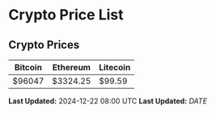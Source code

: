 # Crypto Price List

## Crypto Prices
| Bitcoin | Ethereum | Litecoin |
| ------- | -------- | -------- |
| $96047 | $3324.25 | $99.59 |
**Last Updated:** 2024-12-22 08:00 UTC
**Last Updated:** $DATE$
